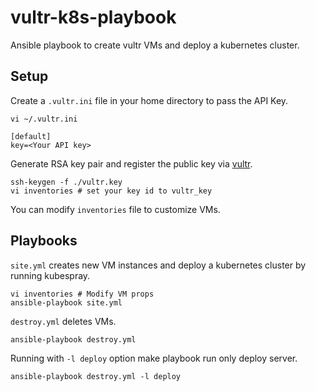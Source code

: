 # vultr-k8s-playbook
Ansible playbook to create vultr VMs and deploy a kubernetes cluster.

## Setup

Create a `.vultr.ini` file in your home directory to pass the API Key.
```
vi ~/.vultr.ini
```
```
[default]
key=<Your API key>
```

Generate RSA key pair and register the public key via [vultr](https://my.vultr.com/sshkeys/).
```
ssh-keygen -f ./vultr.key
vi inventories # set your key id to vultr_key
```

You can modify `inventories` file to customize VMs.

## Playbooks

`site.yml` creates new VM instances and deploy a kubernetes cluster by running kubespray.
```
vi inventories # Modify VM props
ansible-playbook site.yml
```

`destroy.yml` deletes VMs.
```
ansible-playbook destroy.yml
```
Running with `-l deploy` option make playbook run only deploy server.
```
ansible-playbook destroy.yml -l deploy
```
